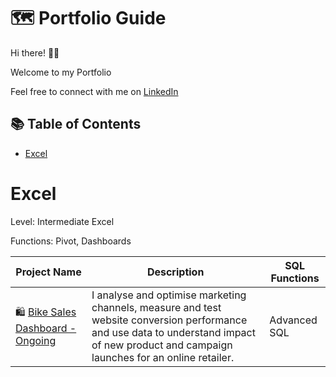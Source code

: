 # 🗺 Portfolio Guide

Hi there! 🙋🏻‍

Welcome to my Portfolio

Feel free to connect with me on [LinkedIn](https://www.linkedin.com/in/wanafnan/) 

## 📚 Table of Contents
- [Excel](#excel)

# Excel

Level: Intermediate Excel

Functions: Pivot, Dashboards

| Project Name | Description | SQL Functions |
|---|---|---|
| 🛍 [Bike Sales Dashboard - Ongoing](https://github.com/katiehuangx/Udemy-Advanced-MySQL) | I analyse and optimise marketing channels, measure and test website conversion performance and use data to understand impact of new product and campaign launches for an online retailer. | Advanced SQL |  

